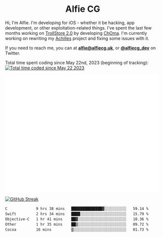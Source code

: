 <h1 align="center">Alfie CG</h1>

Hi, I'm Alfie. I'm developing for iOS - whether it be hacking, app development, or other exploitation-related things. I've spent the last few months working on [TrollStore 2.0](https://github.com/opa334/TrollStore) by developing [ChOma](https://github.com/opa334/ChOma). I'm currently working on rewriting my [Achilles](https://github.com/alfiecg24/Achilles) project and fixing some issues with it.

If you need to reach me, you can at **alfie@alfiecg.uk**, or **[@alfiecg_dev](https://twitter.com/alfiecg_dev)** on Twitter.

Total time spent coding since May 22nd, 2023 (beginning of tracking): <a href="https://wakatime.com/@61592169-b9cf-4af8-b6fa-8ac7d4369b01"><img src="https://wakatime.com/badge/user/61592169-b9cf-4af8-b6fa-8ac7d4369b01.svg" alt="Total time coded since May 22 2023" /></a>


<img align="center" src="/github-metrics.svg" alt="Metrics" width="500">

[![GitHub Streak](https://streak-stats.demolab.com/?user=alfiecg24)](https://git.io/streak-stats)

<!--START_SECTION:waka-->

```txt
C             9 hrs 38 mins   ██████████████▓░░░░░░░░░░   59.14 %
Swift         2 hrs 34 mins   ████░░░░░░░░░░░░░░░░░░░░░   15.79 %
Objective-C   1 hr 41 mins    ██▓░░░░░░░░░░░░░░░░░░░░░░   10.36 %
Other         1 hr 35 mins    ██▒░░░░░░░░░░░░░░░░░░░░░░   09.72 %
Cocoa         16 mins         ▒░░░░░░░░░░░░░░░░░░░░░░░░   01.73 %
```

<!--END_SECTION:waka-->
